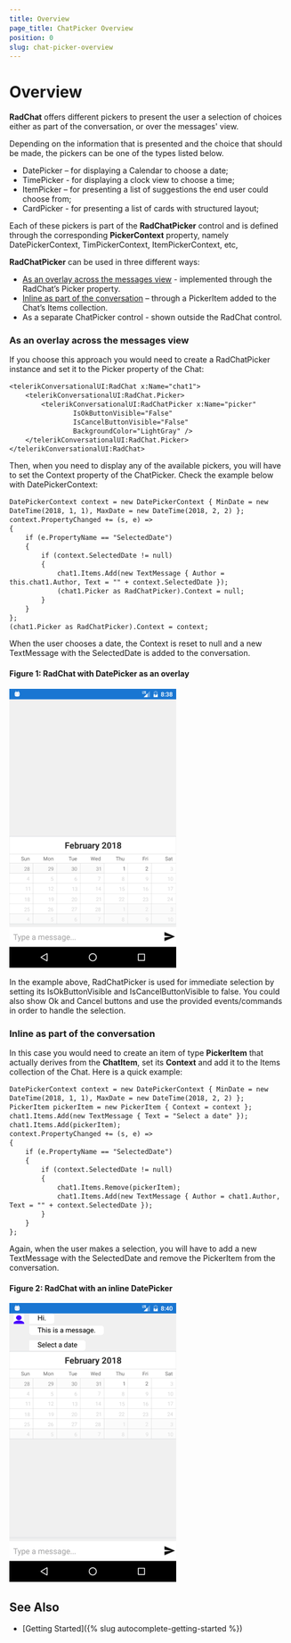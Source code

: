 ```yaml
---
title: Overview
page_title: ChatPicker Overview
position: 0
slug: chat-picker-overview
---
```


# Overview #

**RadChat** offers different pickers to present the user a selection of choices either as part of the conversation, or over the messages' view. 

Depending on the information that is presented and the choice that should be made, the pickers can be one of the types listed below. 

* DatePicker – for displaying a Calendar to choose a date;
* TimePicker - for displaying a clock view to choose a time;
* ItemPicker – for presenting a list of suggestions the end user could choose from;
* CardPicker - for presenting a list of cards with structured layout;

Each of these pickers is part of the **RadChatPicker** control and is defined through the corresponding **PickerContext** property, namely DatePickerContext, TimPickerContext, ItemPickerContext, etc,
 
**RadChatPicker** can be used in three different ways:

* [As an overlay across the messages view](#as-an-overlay-across-the-messages-view) - implemented through the RadChat’s Picker property.
* [Inline as part of the conversation](#inline-as-part-of-the-conversation) – through a PickerItem added to the Chat’s Items collection.
* As a separate ChatPicker control - shown outside the RadChat control.

### As an overlay across the messages view

If you choose this approach you would need to create a RadChatPicker instance and set it to the Picker property of the Chat:

	<telerikConversationalUI:RadChat x:Name="chat1">
        <telerikConversationalUI:RadChat.Picker>
            <telerikConversationalUI:RadChatPicker x:Name="picker" 
					IsOkButtonVisible="False"
					IsCancelButtonVisible="False"                                               
					BackgroundColor="LightGray" />
        </telerikConversationalUI:RadChat.Picker>
    </telerikConversationalUI:RadChat>

Then, when you need to display any of the available pickers, you will have to set the Context property of the ChatPicker. Check the example below with DatePickerContext:

	DatePickerContext context = new DatePickerContext { MinDate = new DateTime(2018, 1, 1), MaxDate = new DateTime(2018, 2, 2) };
	context.PropertyChanged += (s, e) =>
	{
		if (e.PropertyName == "SelectedDate")
		{
			if (context.SelectedDate != null)
			{
				chat1.Items.Add(new TextMessage { Author = this.chat1.Author, Text = "" + context.SelectedDate });
				(chat1.Picker as RadChatPicker).Context = null;
			}
		}
	};
	(chat1.Picker as RadChatPicker).Context = context;

When the user chooses a date, the Context is reset to null and a new TextMessage with the SelectedDate is added to the conversation.

#### Figure 1: RadChat with DatePicker as an overlay

![](images/chat_picker_1.png)

In the example above, RadChatPicker is used for immediate selection by setting its IsOkButtonVisible and IsCancelButtonVisible to false. You could also show Ok and Cancel buttons and use the provided events/commands in order to handle the selection.


### Inline as part of the conversation

In this case you would need to create an item of type **PickerItem** that actually derives from the **ChatItem**, set its **Context** and add it to the Items collection of the Chat. Here is a quick example:

	DatePickerContext context = new DatePickerContext { MinDate = new DateTime(2018, 1, 1), MaxDate = new DateTime(2018, 2, 2) };
    PickerItem pickerItem = new PickerItem { Context = context };
    chat1.Items.Add(new TextMessage { Text = "Select a date" });
    chat1.Items.Add(pickerItem);
    context.PropertyChanged += (s, e) =>
	{
		if (e.PropertyName == "SelectedDate")
		{
			if (context.SelectedDate != null)
			{
				chat1.Items.Remove(pickerItem);
				chat1.Items.Add(new TextMessage { Author = chat1.Author, Text = "" + context.SelectedDate });
			}
		}
	};
	
Again, when the user makes a selection, you will have to add a new TextMessage with the SelectedDate and remove the PickerItem from the conversation.

#### Figure 2: RadChat with an inline DatePicker

![](images/chat_picker_2.png)
	
## See Also

- [Getting Started]({% slug autocomplete-getting-started %})
